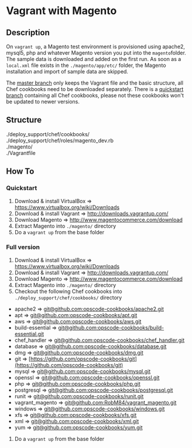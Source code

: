 Vagrant with Magento
====================

## Description
On `vagrant up`, a Magento test environment is provisioned using apache2, mysql5, php and whatever Magento version you put into the `magento`folder. The sample data is downloaded and added on the first run. As soon as a `local.xml` file exists in the `./magento/app/etc/` folder, the Magento installation and import of sample data are skipped.  

The [master branch](https://github.com/RobM84/devparadise-vagrant/tree/master) only keeps the Vagrant file and the basic structure, all Chef cookbooks need to be downloaded separately. There is a [quickstart branch](https://github.com/RobM84/devparadise-vagrant/tree/quickstart) containing all Chef cookbooks, please not these cookbooks won't be updated to newer versions. 

## Structure
./deploy_support/chef/cookbooks/    
./deploy_support/chef/roles/magento_dev.rb    
./magento/    
./Vagrantfile    
 
## How To
### Quickstart
1. Download & install VirtualBox => https://www.virtualbox.org/wiki/Downloads
1. Download & install Vagrant => http://downloads.vagrantup.com/
1. Download Magento => http://www.magentocommerce.com/download
1. Extract Magento into `./magento/` directory
1. Do a `vagrant up` from the base folder

### Full version
1. Download & install VirtualBox => https://www.virtualbox.org/wiki/Downloads
1. Download & install Vagrant => http://downloads.vagrantup.com/
1. Download Magento => http://www.magentocommerce.com/download
1. Extract Magento into `./magento/` directory
1. Checkout the following Chef cookbooks into `./deploy_support/chef/cookbooks/` directory
  * apache2 => [git@github.com:opscode-cookbooks/apache2.git](git@github.com:opscode-cookbooks/apache2.git)
  * apt => [git@github.com:opscode-cookbooks/apt.git](git@github.com:opscode-cookbooks/apt.git)
  * aws => [git@github.com:opscode-cookbooks/aws.git](git@github.com:opscode-cookbooks/aws.git)
  * build-essential => [git@github.com:opscode-cookbooks/build-essential.git](git@github.com:opscode-cookbooks/build-essential.git)
  * chef_handler => [git@github.com:opscode-cookbooks/chef_handler.git](git@github.com:opscode-cookbooks/chef_handler.git)
  * database => [git@github.com:opscode-cookbooks/database.git](git@github.com:opscode-cookbooks/database.git)
  * dmg => [git@github.com:opscode-cookbooks/dmg.git](git@github.com:opscode-cookbooks/dmg.git)
  * git => [https://github.com/opscode-cookbooks/git](https://github.com/opscode-cookbooks/git)
  * mysql => [git@github.com:opscode-cookbooks/mysql.git](git@github.com:opscode-cookbooks/mysql.git)
  * openssl => [git@github.com:opscode-cookbooks/openssl.git](git@github.com:opscode-cookbooks/openssl.git)
  * php => [git@github.com:opscode-cookbooks/php.git](git@github.com:opscode-cookbooks/php.git)
  * postgresql => [git@github.com:opscode-cookbooks/postgresql.git](git@github.com:opscode-cookbooks/postgresql.git)
  * runit => [git@github.com:opscode-cookbooks/runit.git](git@github.com:opscode-cookbooks/runit.git)
  * vagrant_magento => [git@github.com:RobM84/vagrant_magento.git](git@github.com:RobM84/vagrant_magento.git)
  * windows => [git@github.com:opscode-cookbooks/windows.git](git@github.com:opscode-cookbooks/windows.git)
  * xfs => [git@github.com:opscode-cookbooks/xfs.git](git@github.com:opscode-cookbooks/xfs.git)
  * xml => [git@github.com:opscode-cookbooks/xml.git](git@github.com:opscode-cookbooks/xml.git)
  * yum => [git@github.com:opscode-cookbooks/yum.git](git@github.com:opscode-cookbooks/yum.git)
1. Do a `vagrant up` from the base folder

